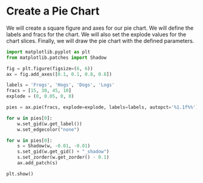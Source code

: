 # Create a Pie Chart

We will create a square figure and axes for our pie chart. We will define the labels and fracs for the chart. We will also set the explode values for the chart slices. Finally, we will draw the pie chart with the defined parameters.

```python
import matplotlib.pyplot as plt
from matplotlib.patches import Shadow

fig = plt.figure(figsize=(6, 6))
ax = fig.add_axes([0.1, 0.1, 0.8, 0.8])

labels = 'Frogs', 'Hogs', 'Dogs', 'Logs'
fracs = [15, 30, 45, 10]
explode = (0, 0.05, 0, 0)

pies = ax.pie(fracs, explode=explode, labels=labels, autopct='%1.1f%%')

for w in pies[0]:
    w.set_gid(w.get_label())
    w.set_edgecolor("none")

for w in pies[0]:
    s = Shadow(w, -0.01, -0.01)
    s.set_gid(w.get_gid() + "_shadow")
    s.set_zorder(w.get_zorder() - 0.1)
    ax.add_patch(s)

plt.show()
```
